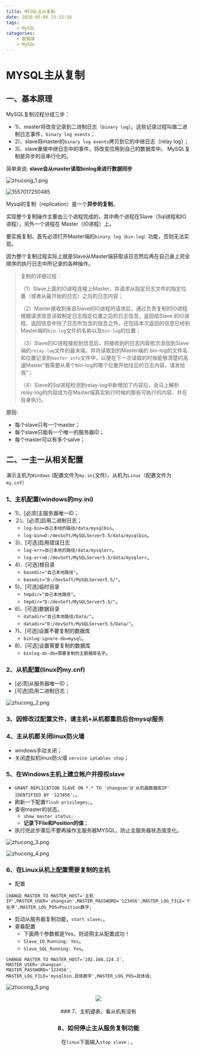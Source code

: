 ```yaml
---
title: MYSQL主从复制
date: 2020-05-06 13:33:16
tags: 
    - MySQL
categories:
    - 数据库
    - MySQL
---
```

# MYSQL主从复制

## 一、基本原理

MySQL复制过程分成三步：

*  1)、master将改变记录到二进制日志（`binary log`）。这些记录过程叫做二进制日志事件，`binary log events`；
*  2)、slave将master的`binary log events`拷贝到它的中继日志（relay log）；
*  3)、slave重做中继日志中的事件，将改变应用到自己的数据库中。 MySQL复制是异步的且串行化的。

简单来说: **slave会从master读取binlog来进行数据同步**

![zhucong_1.png](images/zhucong_1.png)

![1557017250485](assets/1557017250485.png)

Mysql的复制（replication）是一个**异步的复制**。

实现整个复制操作主要由三个进程完成的，其中两个进程在Slave（Sql进程和IO进程），另外一个进程在 Master（IO进程）上。 

要实施复制，首先必须打开Master端的`binary log（bin-log）`功能，否则无法实现。

因为整个复制过程实际上就是Slave从Master端获取该日志然后再在自己身上完全顺序的执行日志中所记录的各种操作。 

> 复制的详细过程： 
>
> （1）Slave上面的IO进程连接上Master，并请求从指定日志文件的指定位置（或者从最开始的日志）之后的日志内容； 
>
> （2）Master接收到来自Slave的IO进程的请求后，通过负责复制的IO进程根据请求信息读取制定日志指定位置之后的日志信息，返回给Slave 的IO进程。返回信息中除了日志所包含的信息之外，还包括本次返回的信息已经到Master端的`bin-log`文件的名称以及`bin-log`的位置； 
>
> （3）Slave的IO进程接收到信息后，将接收到的日志内容依次添加到Slave端的`relay-log`文件的最末端，并将读取到的Master端的 bin-log的文件名和位置记录到`master-info`文件中，以便在下一次读取的时候能够清楚的高速Master“我需要从某个bin-log的哪个位置开始往后的日志内容，请发给我”； 
>
> （4）Slave的Sql进程检测到relay-log中新增加了内容后，会马上解析relay-log的内容成为在Master端真实执行时候的那些可执行的内容，并在自身执行。

原则:

* 每个slave只有一个master；
* 每个slave只能有一个唯一的服务器ID；
* 每个master可以有多个salve；

## 二、一主一从相关配置

演示主机为`Windows` (配置文件为`my.ini`文件)，从机为`Linux`（配置文件为`my.cnf`）

### 1、主机配置(windows的my.ini)

* 1)、[必须]主服务器唯一ID；
* ２)、[必须]启用二进制日志；
  * `log-bin=自己本地的路径/data/mysqlbin`。
  * `log-bin=D:/devSoft/MySQLServer5.5/data/mysqlbin`。
* 3)、[可选]启用错误日志
  * `log-err=自己本地的路径/data/mysqlerr`。
  * `log-err=D:/devSoft/MySQLServer5.5/data/mysqlerr`。
* 4)、[可选]根目录
  * `basedir="自己本地路径"`。
  * `basedir="D:/devSoft/MySQLServer5.5/"`。
* 5)、[可选]临时目录
  * `tmpdir="自己本地路径"`。
  * `tmpdir="D:/devSoft/MySQLServer5.5/"`。
* 6)、[可选]数据目录
  * `datadir="自己本地路径/Data/"`。
  * `datadir="D:/devSoft/MySQLServer5.5/Data/"`。
* 7)、[可选]设置不要复制的数据库
  * `binlog-ignore-db=mysql`。
* 8)、[可选]设置需要复制的数据库
  * `binlog-do-db=需要复制的主数据库名字`。

### 2、从机配置(linux的my.cnf)

* [必须]从服务器唯一ID；
* [可选]启用二进制日志；

![zhucong_2.png](images/zhucong_2.png)

### 3、因修改过配置文件，请主机+从机都重启后台mysql服务

### 4、主从机都关闭linux防火墙

* windows手动关闭；
* 关闭虚拟机linux防火墙 `service iptables stop`；

### 5、在Windows主机上建立帐户并授权slave

* `GRANT REPLICATION SLAVE ON *.* TO 'zhangsan'@'从机器数据库IP' IDENTIFIED BY '123456';`。
* 刷新一下配置`flush privileges;`。
* 查询master的状态。
  * `show master status;`
  * **记录下File和Position的值**；
* 执行完此步骤后不要再操作主服务器MYSQL，防止主服务器状态值变化。

![zhucong_3.png](images/zhucong_3.png)

![zhucong_4.png](images/zhucong_4.png)

### 6、在Linux从机上配置需要复制的主机

* 配置

```mysql
CHANGE MASTER TO MASTER_HOST='主机IP',MASTER_USER='zhangsan',MASTER_PASSWORD='123456',MASTER_LOG_FILE='File名字',MASTER_LOG_POS=Position数字;
```

* 启动从服务器复制功能，`start slave;`。
* 查看配置
  * 下面两个参数都是Yes，则说明主从配置成功！
  * `Slave_IO_Running: Yes`。
  * `Slave_SQL_Running: Yes`。

```mysql
CHANGE MASTER TO MASTER_HOST='192.168.124.3',
MASTER_USER='zhangsan',
MASTER_PASSWORD='123456',
MASTER_LOG_FILE='mysqlbin.具体数字',MASTER_LOG_POS=具体值;
```

![zhucong_5.png](images/zhucong_5.png)

<div align="center"><img src="images/zhucong_6.png"><div><br>
### 7、主机键表，看从机有没有



### 8、如何停止主从服务复制功能

在`linux`下面输入`stop slave；`。